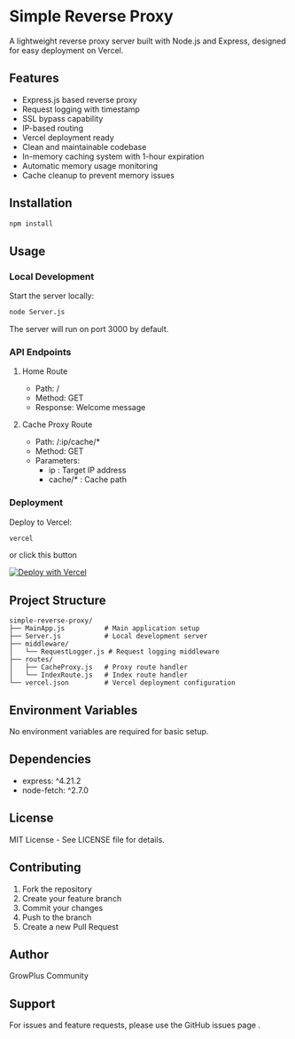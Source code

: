 # Simple Reverse Proxy

A lightweight reverse proxy server built with Node.js and Express, designed for easy deployment on Vercel.

## Features

- Express.js based reverse proxy
- Request logging with timestamp
- SSL bypass capability
- IP-based routing
- Vercel deployment ready
- Clean and maintainable codebase
- In-memory caching system with 1-hour expiration
- Automatic memory usage monitoring
- Cache cleanup to prevent memory issues

## Installation

```bash
npm install
```

## Usage

### Local Development

Start the server locally:

```bash
node Server.js
 ```

The server will run on port 3000 by default.

### API Endpoints
1. Home Route
   
   - Path: /
   - Method: GET
   - Response: Welcome message

2. Cache Proxy Route
   
   - Path: /:ip/cache/*
   - Method: GET
   - Parameters:
     - ip : Target IP address
     - cache/* : Cache path

### Deployment
Deploy to Vercel:

```bash
vercel
```

or click this button

[![Deploy with Vercel](https://vercel.com/button)](https://vercel.com/new/clone?repository-url=https://github.com/GTPSHAX/simple-reverse-proxy)

## Project Structure

```plaintext
simple-reverse-proxy/
├── MainApp.js          # Main application setup
├── Server.js           # Local development server
├── middleware/
│   └── RequestLogger.js # Request logging middleware
├── routes/
│   ├── CacheProxy.js   # Proxy route handler
│   └── IndexRoute.js   # Index route handler
└── vercel.json         # Vercel deployment configuration
```

## Environment Variables

No environment variables are required for basic setup.

## Dependencies

- express: ^4.21.2
- node-fetch: ^2.7.0

## License

MIT License - See LICENSE file for details.

## Contributing

1. Fork the repository
2. Create your feature branch
3. Commit your changes
4. Push to the branch
5. Create a new Pull Request

## Author

GrowPlus Community

## Support

For issues and feature requests, please use the GitHub issues page .